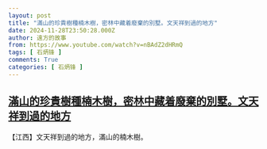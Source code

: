 ```yaml
---
layout: post
title: "滿山的珍貴樹種楠木樹，密林中藏着廢棄的別墅。文天祥到過的地方"
date: 2024-11-28T23:50:28.000Z
author: 遠方的故事
from: https://www.youtube.com/watch?v=nBAdZ2dHRmQ
tags: [ 石炳锋 ]
comments: True
categories: [ 石炳锋 ]
---
```

<!--1732837828000-->
[滿山的珍貴樹種楠木樹，密林中藏着廢棄的別墅。文天祥到過的地方](https://www.youtube.com/watch?v=nBAdZ2dHRmQ)
------

<div>
【江西】文天祥到過的地方，滿山的楠木樹。
</div>
